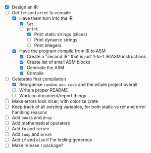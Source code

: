 - [x] Design an IR
- [ ] Get `let` and `print` to compile
  - [x] Have them turn into the IR
    - [x] `let`
    - [ ] `print`
      - [x] Print static strings (slices)
      - [ ] Print dynamic strings
      - [ ] Print integers
  - [x] Have the program compile from IR to ASM
    - [x] Create a "second IR" that is just 1-to-1 IR/ASM instructions
    - [x] Create list of small ASM blocks
    - [x] Generate the ASM
    - [x] Compile
- [ ] Celebrate first compilation
  - [x] Reorganise `random-non-code` and the whole project overall
  - [ ] Write a proper README
  - [ ] Work on document/report thingy
- [ ] Make errors look nicer, with colorize crate
- [ ] Keep track of all existing variables, for both static vs ref and error handling reasons
- [ ] Add `bool`s and `drop`
- [ ] Add mathematical operators
- [ ] Add `fn` and `return`
- [ ] Add `loop` and `break`
- [ ] Add `if` and `else` if I'm feeling generous
- [ ] Make release / package?